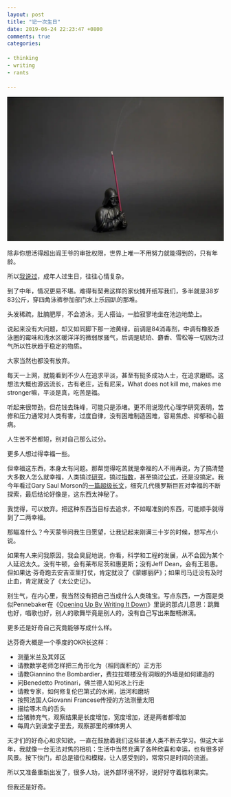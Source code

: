 ```yaml
---
layout: post
title: "记一次生日"
date: 2019-06-24 22:23:47 +0800
comments: true
categories: 

- thinking
- writing
- rants

---
```


![call me by your name](/downloads/images/2019_06/present2.webp "Don't touch me...")

除非你想活得超出阎王爷的审批权限，世界上唯一不用努力就能得到的，只有年龄。

所以[我说过](https://lenciel.com/2016/06/work-for-10-years/)，成年人过生日，往往心情复杂。

到了中年，情况更易不堪。难得有契弗这样的家伙摊开纸写我们，多半就是38岁83公斤，穿四角泳裤参加部门水上乐园趴的那堆。

头发稀疏，肚腩肥厚，不会游泳，无人搭讪，一脸寂寥地坐在池边地垫上。

说起来没有大问题，却又如同脚下那一池黄绿，前调是84消毒剂，中调有橡胶游泳圈的霉味和浅水区暖洋洋的微弱尿骚气，后调是琥珀、麝香、雪松等一切因为过气所以性状趋于稳定的物质。

大家当然也都没有放弃。

每天一上网，就能看到不少人在追求平淡，甚至有挺多成功人士，在追求磨砺。这想法大概也源远流长，古有老庄，近有尼采，What does not kill me, makes me stronger嘛，平淡是真，吃苦是福。

听起来很带劲，但花钱去珠峰，可能只是添堵。更不用说现代心理学研究表明，苦修和压力通常对人类有害，过度自律，没有困难制造困难，容易焦虑、抑郁和心脏病。

人生苦不苦都短，别对自己那么过分。

更多人想过得幸福一些。

但幸福这东西，本身太有问题。那帮觉得吃苦就是幸福的人不用再说，为了搞清楚大多数人怎么就幸福，人类搞过[研究](https://www.forbes.com/sites/georgebradt/2015/05/27/the-secret-of-happiness-revealed-by-harvard-study/)，搞过[指数](https://worldhappiness.report/ed/2018/)，甚至搞过[公式](https://www.nytimes.com/2013/12/15/opinion/sunday/a-formula-for-happiness.html)，还是没搞定。我今年看过Gary Saul Morson的[一篇超级长文](https://athenaeumreview.org/essay/the-problem-with-happiness/)，细究几代俄罗斯巨匠对幸福的不断探索，最后结论好像是，这东西太神秘了。

我觉得，可以放弃。把这种东西当目标去追求，不如瞄准别的东西，可能顺手就得到了二两幸福。

那瞄准什么？今天蒙爷问我生日愿望，让我记起来刚满三十岁的时候，想写点小说。

如果有人来问我原因，我会臭屁地说，你看，科学和工程的发展，从不会因为某个人延迟太久。没有牛顿，会有莱布尼茨和惠更斯；没有Jeff Dean，会有王若愚。但如果达·芬奇跑去安吉亚里打仗，肯定就没了《蒙娜丽萨》；如果司马迁没有及时止血，肯定就没了《太公史记》。

别生气，在内心里，我当然没有把自己当成什么人类瑰宝。写点东西，一方面是类似Pennebaker在《[Opening Up By Writing It Down](https://www.amazon.com/gp/product/1462524923)》里说的那点儿意思：跳舞也好，唱歌也好，别人的歌舞毕竟是别人的，没有自己写出来酣畅淋漓。

更多还是好奇自己究竟能够写成什么样。

达芬奇大概是一个季度的OKR长这样：

- 测量米兰及其郊区 
- 请教数学老师怎样把三角形化为（相同面积的）正方形 
- 请教Giannino the Bombardier，费拉拉塔楼没有洞眼的外墙是如何建造的
- 问Benedetto Protinari，佛兰德人如何冰上行走 
- 请教专家，如何修复伦巴第式的水闸，运河和磨坊 
- 按照法国人Giovanni Francese传授的方法测量太阳
- 描绘啄木鸟的舌头
- 给猪肺充气，观察结果是长度增加，宽度增加，还是两者都增加
- 每周六到澡堂子里去，观察那里的裸体男人

天才们的好奇心和求知欲，一直在鼓励着我们这些普通人类不断去学习。但这大半年，我就像一台无法对焦的相机：生活中当然充满了各种欣喜和幸运，也有很多好风景。按下快门，却总是错位和模糊，让人感受到的，常常只是时间的流逝。

所以又准备重新出发了，很多人劝，说外部环境不好，说好好守着胜利果实。

但我还是好奇。
